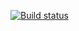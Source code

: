 [![Build status](https://ci.appveyor.com/api/projects/status/7v586it0gerq5y9c?svg=true)](https://ci.appveyor.com/project/Ilya-Erokhin/acceptanceandbrowsrewauto)
